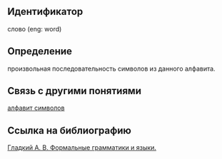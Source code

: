 ## Идентификатор

слово (eng: word)

## Определение

произвольная последовательность символов из данного алфавита.

## Связь с другими понятиями

[алфавит символов](https://github.com/Dememedp/yapis-course/blob/main/concept/Symbol_Alphabet.md)

## Ссылка на библиографию

[Гладкий А. В. Формальные грамматики и языки.](https://github.com/Dememedp/yapis-course/blob/main/bibliography/Gladkiy-Formal-book.md)

